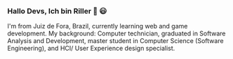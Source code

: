 ### Hallo Devs, Ich bin Riller 👋 :smiley: 

I'm from Juiz de Fora, Brazil, currently learning web and game development.
My background: Computer technician, graduated in Software Analysis and Development, master student in Computer Science (Software Engineering), and HCI/ User Experience design specialist.

<!--
**rvsriller/rvsriller** is a ✨ _special_ ✨ repository because its `README.md` (this file) appears on your GitHub profile.

Here are some ideas to get you started:

- 🔭 I’m currently working on my ...
- 🌱 I’m currently learning react js ...
- 👯 I’m looking to collaborate on ...
- 🤔 I’m looking for help with ...
- 💬 Ask me about ...
- 📫 How to reach me: ...
- 😄 Pronouns: ...
- ⚡ Fun fact: ...
-->
